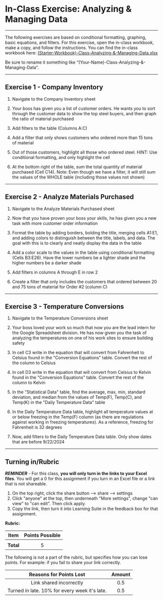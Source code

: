#  In-Class Exercise: Analyzing & Managing Data

---

The following exercises are based on conditional formatting, graphing, basic equations, and filters. For this exercise, open the in-class workbook, make a copy, and follow the instructions. You can find the in-class workbook here: [(Starter-Workbook)-Class-Analyzing-&-Managing-Data.xlsx](%28Starter-Workbook%29-Class-Analyzing-%26-Managing-Data.xlsx)

Be sure to rename it something like “(Your-Name)-Class-Analyzing-&-Managing-Data”.

---

## Exercise 1 - Company Inventory

1. Navigate to the Company Inventory sheet

2. Your boss has given you a list of customer orders. He wants you to sort through the customer data to show the top steel buyers, and then graph the ratio of material purchased

3. Add filters to the table (Columns A:C)

4. Add a filter that only shows customers who ordered more than 15 tons of material

5. Out of those customers, highlight all those who ordered steel. HINT: Use conditional formatting, and only highlight the cell

6. At the bottom right of the table, sum the total quantity of material purchased (Cell C14). Note: Even though we have a filter, it will still sum the values of the WHOLE table (including those values not shown)

---
				
## Exercise 2 - Analyze Materials Purchased

1. Navigate to the Analyze Materials Purchased sheet

2. Now that you have proven your boss your skills, he has given you a new task with more customer order information

3. Format the table by adding borders, bolding the title, merging cells A1:E1, and adding colors to distinguish between the title, labels, and data. The goal with this is to clearly and neatly display the data in the table

4. Add a color scale to the values in the table using conditional formatting (Cells B3:E26). Have the lower numbers be a lighter shade and the higher numbers be a darker shade

5. Add filters in columns A through E in row 2

6. Create a filter that only includes the customers that ordered between 20 and 75 tons of material for Order #2 (column C)

---

## Exercise 3 - Temperature Conversions

1. Navigate to the Temperature Conversions sheet

2. Your boss loved your work so much that now you are the lead intern for the Google Spreadsheet division. He has now given you the task of analyzing the temperatures on one of his work sites to ensure building safety

3. In cell C3 write in the equation that will convert from Fahrenheit to Celsius found in the "Conversion Equations" table. Convert the rest of the column to Celsius

4. In cell D3 write in the equation that will convert from Celsius to Kelvin found in the "Conversion Equations" table. Convert the rest of the column to Kelvin

5. In the "Statistical Data" table, find the average, max, min, standard deviation, and median from the values of Temp(F), Temp(C), and Temp(K) in the "Daily Temperature Data" table

6. In the Daily Temperature Data table, highlight all temperature values at or below freezing in the Temp(F) column (as there are regulations against working in freezing temperatures). As a reference, freezing for Fahrenheit is 32 degrees

7. Now, add filters to the Daily Temperature Data table. Only show dates that are before 9/22/2024

---
			
## Turning in/Rubric

**_REMINDER_** - For this class, **you will only turn in the links to your Excel files**. You will get a 0 for this assignment if you turn in an Excel file or a link that is not shareable. 

1. On the top right, click the share button --> share --> settings
2. Click "anyone" at the top, then underneath "More settings", change "can view" to "can edit". Then click apply. 
3. Copy the link, then turn it into Learning Suite in the feedback box for that assignment.

**Rubric:**

|                      Item                      | Points Possible |
|:----------------------------------------------:|:---------------:|
|                                                |                 |
| <div style="text-align: right">**Total**</div> |        5        |

The following is not a part of the rubric, but specifies how you can lose points. For example: if you fail to share your link correctly.

|               **Reasons for Points Lost**                | **Amount** |  
|:--------------------------------------------------------:|:----------:|
|                 Link shared incorrectly                  |    0.5     |
|      Turned in late. 10% for every week it's late.       |    0.5     |